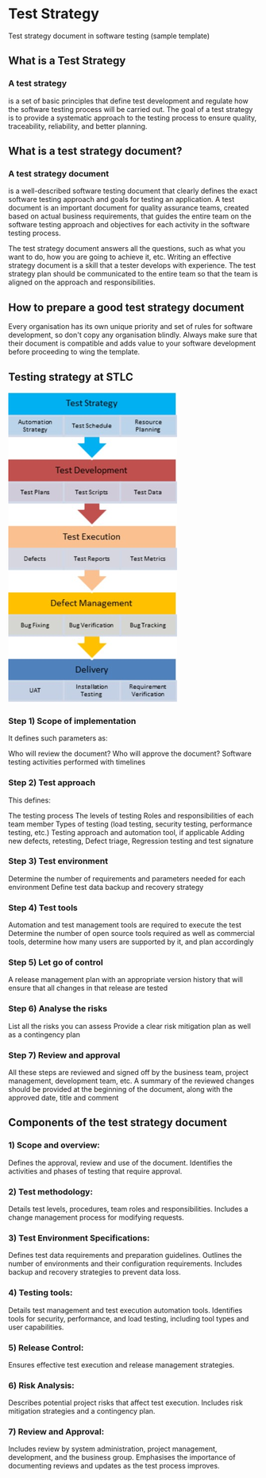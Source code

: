 # Test Strategy
Test strategy document in software testing (sample template)

## What is a Test Strategy
### A test strategy 
is a set of basic principles that define test development and regulate how the software testing process will be carried out. The goal of a test strategy is to provide a systematic approach to the testing process to ensure quality, traceability, reliability, and better planning.

## What is a test strategy document?
### A test strategy document 
is a well-described software testing document that clearly defines the exact software testing approach and goals for testing an application. A test document is an important document for quality assurance teams, created based on actual business requirements, that guides the entire team on the software testing approach and objectives for each activity in the software testing process.

The test strategy document answers all the questions, such as what you want to do, how you are going to achieve it, etc. Writing an effective strategy document is a skill that a tester develops with experience. The test strategy plan should be communicated to the entire team so that the team is aligned on the approach and responsibilities.

## How to prepare a good test strategy document
Every organisation has its own unique priority and set of rules for software development, so don't copy any organisation blindly. Always make sure that their document is compatible and adds value to your software development before proceeding to wing the template.

## Testing strategy at STLC
<img src="Screens/Screenshot_Test_Strategy.jpg" /> 

### Step 1) Scope of implementation
It defines such parameters as:

Who will review the document?
Who will approve the document?
Software testing activities performed with timelines

### Step 2) Test approach
This defines: 

The testing process
The levels of testing
Roles and responsibilities of each team member
Types of testing (load testing, security testing, performance testing, etc.)
Testing approach and automation tool, if applicable
Adding new defects, retesting, Defect triage, Regression testing and test signature

### Step 3) Test environment
Determine the number of requirements and parameters needed for each environment
Define test data backup and recovery strategy

### Step 4) Test tools
Automation and test management tools are required to execute the test
Determine the number of open source tools required as well as commercial tools, determine how many users are supported by it, and plan accordingly

### Step 5) Let go of control
A release management plan with an appropriate version history that will ensure that all changes in that release are tested

### Step 6) Analyse the risks
List all the risks you can assess
Provide a clear risk mitigation plan as well as a contingency plan

### Step 7) Review and approval
All these steps are reviewed and signed off by the business team, project management, development team, etc.
A summary of the reviewed changes should be provided at the beginning of the document, along with the approved date, title and comment

## Components of the test strategy document

### 1) Scope and overview:
Defines the approval, review and use of the document.
Identifies the activities and phases of testing that require approval.

### 2) Test methodology:
Details test levels, procedures, team roles and responsibilities.
Includes a change management process for modifying requests.

### 3) Test Environment Specifications:
Defines test data requirements and preparation guidelines.
Outlines the number of environments and their configuration requirements.
Includes backup and recovery strategies to prevent data loss.

### 4) Testing tools:
Details test management and test execution automation tools.
Identifies tools for security, performance, and load testing, including tool types and user capabilities.

### 5) Release Control:
Ensures effective test execution and release management strategies.

### 6) Risk Analysis:
Describes potential project risks that affect test execution.
Includes risk mitigation strategies and a contingency plan.

### 7) Review and Approval:
Includes review by system administration, project management, development, and the business group.
Emphasises the importance of documenting reviews and updates as the test process improves.



